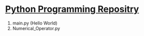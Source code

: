 <h1 style="text-decoration: underline; text-underline-offset: 2px; ">Python Programming Repositry</h1>

<ol>
  <li>main.py (Hello World)</li>
  <li>Numerical_Operator.py</li>
</ol>
